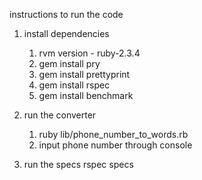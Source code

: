 instructions to run the code

1. install dependencies
    1. rvm version - ruby-2.3.4
    2. gem install pry
    3. gem install prettyprint 
    4. gem install rspec
    5. gem install benchmark
    
2. run the converter
    1. ruby lib/phone_number_to_words.rb
    2. input phone number through console
    
3. run the specs
    rspec specs